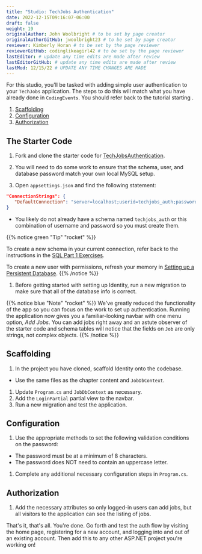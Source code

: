 ```yaml
---
title: "Studio: TechJobs Authentication"
date: 2022-12-15T09:16:07-06:00
draft: false
weight: 19
originalAuthor: John Woolbright # to be set by page creator
originalAuthorGitHub: jwoolbright23 # to be set by page creator
reviewer: Kimberly Horan # to be set by the page reviewer
reviewerGitHub: codinglikeagirl42 # to be set by the page reviewer
lastEditor: # update any time edits are made after review
lastEditorGitHub: # update any time edits are made after review
lastMod: 12/15/22 # UPDATE ANY TIME CHANGES ARE MADE
---
```


For this studio, you'll be tasked with adding simple user authentication to your `TechJobs` application. The steps to do this will match what you have already done in `CodingEvents`. You should refer back to the tutorial starting <!-- TODO: add link to 19.3 Before you Start -->.

1. [Scaffolding](http://localhost:1313/authentication/studio/#scaffolding)
1. [Configuration](http://localhost:1313/authentication/studio/#configuration)
1. [Authorization](http://localhost:1313/authentication/studio/#authorization)

## The Starter Code

1. Fork and clone the starter code for 
[TechJobsAuthentication](https://github.com/LaunchCodeEducation/TechJobsAuthentication).

1. You will need to do some work to ensure that the schema, user, and database password 
match your own local MySQL setup.

1. Open `appsettings.json` and find the following statement:

```json
"ConnectionStrings": {
   "DefaultConnection": "server=localhost;userid=techjobs_auth;password=ILoveTechJobs;database=techjobs_auth;"
}
```

- You likely do not already have a schema named `techjobs_auth` or this combination of username and password so you must create them.

{{% notice green "Tip" "rocket" %}}
<!-- TODO: Add link to 1.4 exercises SQL, Part 1 to below link -->
To create a new schema in your current connection, refer back to the instructions in the [SQL Part 1 Exercises](https://education.launchcode.org/SQL/chapters/mysql-part-1/exercises.html).
<!-- TODO: Add link to 17.1 Setting up a persistent database video -->
To create a new user with permissions, refresh your memory in [Setting up a Persistent Database]().
{{% /notice %}}

1. Before getting started with setting up Identity, run a new migration to make sure that all of the database info is correct.

{{% notice blue "Note" "rocket" %}}
We've greatly reduced the functionality of the app so you can focus on the work to set up authentication. Running the application now 
gives you a familiar-looking navbar with one menu option, *Add Jobs*. You can add jobs right away and an astute observer of the starter code and schema tables will notice that the fields on `Job` are only strings, not complex objects.
{{% /notice %}}

## Scaffolding

1. In the project you have cloned, scaffold Identity onto the codebase.

- Use the same files as the chapter content and `JobDbContext`.

1. Update `Program.cs` and `JobDbContext` as necessary.
1. Add the `LoginPartial` partial view to the navbar.
1. Run a new migration and test the application.

## Configuration

1. Use the appropriate methods to set the following validation conditions on the password:

- The password must be at a minimum of 8 characters.
- The password does NOT need to contain an uppercase letter.

1. Complete any additional necessary configuration steps in `Program.cs`.

## Authorization

1. Add the necessary attributes so only logged-in users can add jobs, but all visitors to the application can see the listing of jobs.

That's it, that's all. You're done. Go forth and test the auth flow by visiting the home page, registering for a new account, and logging into and out of an existing account. Then add this to any other ASP.NET project you're working on!

